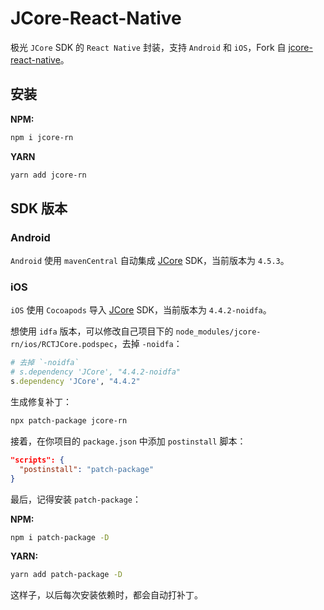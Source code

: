 # JCore-React-Native

极光 `JCore` SDK 的 `React Native` 封装，支持 `Android` 和 `iOS`，Fork 自 [jcore-react-native](https://github.com/jpush/jcore-react-native)。

## 安装

**NPM:**

```bash 
npm i jcore-rn
```

**YARN**

```bash 
yarn add jcore-rn
```

## SDK 版本

### Android

`Android` 使用 `mavenCentral` 自动集成 [JCore](https://mvnrepository.com/artifact/cn.jiguang.sdk/jcore) SDK，当前版本为 `4.5.3`。

### iOS

`iOS` 使用 `Cocoapods` 导入 [JCore](https://cocoapods.org/pods/JCore) SDK，当前版本为 `4.4.2-noidfa`。

想使用 `idfa` 版本，可以修改自己项目下的 `node_modules/jcore-rn/ios/RCTJCore.podspec`，去掉 `-noidfa`：

```ruby
# 去掉 `-noidfa`
# s.dependency 'JCore', "4.4.2-noidfa"
s.dependency 'JCore', "4.4.2"
```
生成修复补丁：

```bash
npx patch-package jcore-rn
```

接着，在你项目的 `package.json` 中添加 `postinstall` 脚本：

```json
"scripts": {
  "postinstall": "patch-package"
}
```

最后，记得安装 `patch-package`：

**NPM:**

```bash
npm i patch-package -D
```

**YARN:**

```bash
yarn add patch-package -D
```

这样子，以后每次安装依赖时，都会自动打补丁。

